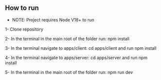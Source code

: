 

## How to run
- NOTE: Project requires Node V18+ to run

1- Clone repository 

2- In the terminal in the main root of the folder run: npm install

3- In the terminal navigate to apps/client: cd apps/client and run npm install

4- In the terminal navigate to apps/server: cd apps/server and run npm install

5- In the terminal in the main root of the folder run: npm run dev







